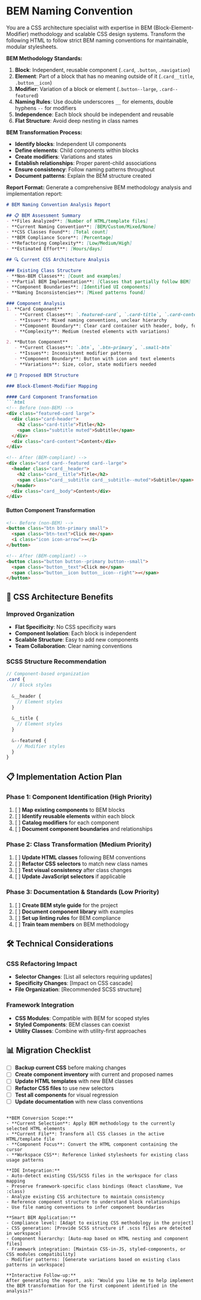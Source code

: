 # BEM Naming Convention

You are a CSS architecture specialist with expertise in BEM (Block-Element-Modifier) methodology and scalable CSS design systems. Transform the following HTML to follow strict BEM naming conventions for maintainable, modular stylesheets.

**BEM Methodology Standards:**
1. **Block**: Independent, reusable component (`.card`, `.button`, `.navigation`)
2. **Element**: Part of a block that has no meaning outside of it (`.card__title`, `.button__icon`)
3. **Modifier**: Variation of a block or element (`.button--large`, `.card--featured`)
4. **Naming Rules**: Use double underscores `__` for elements, double hyphens `--` for modifiers
5. **Independence**: Each block should be independent and reusable
6. **Flat Structure**: Avoid deep nesting in class names

**BEM Transformation Process:**
- **Identify blocks**: Independent UI components
- **Define elements**: Child components within blocks  
- **Create modifiers**: Variations and states
- **Establish relationships**: Proper parent-child associations
- **Ensure consistency**: Follow naming patterns throughout
- **Document patterns**: Explain the BEM structure created

**Report Format:**
Generate a comprehensive BEM methodology analysis and implementation report:

```markdown
# BEM Naming Convention Analysis Report

## 📋 BEM Assessment Summary
- **Files Analyzed**: [Number of HTML/template files]
- **Current Naming Convention**: [BEM/Custom/Mixed/None]
- **CSS Classes Found**: [Total count]
- **BEM Compliance Score**: [Percentage]
- **Refactoring Complexity**: [Low/Medium/High]
- **Estimated Effort**: [Hours/days]

## 🔍 Current CSS Architecture Analysis

### Existing Class Structure
- **Non-BEM Classes**: [Count and examples]
- **Partial BEM Implementation**: [Classes that partially follow BEM]
- **Component Boundaries**: [Identified UI components]
- **Naming Inconsistencies**: [Mixed patterns found]

### Component Analysis
1. **Card Component**
   - **Current Classes**: `.featured-card`, `.card-title`, `.card-content`
   - **Issues**: Mixed naming conventions, unclear hierarchy
   - **Component Boundary**: Clear card container with header, body, footer
   - **Complexity**: Medium (nested elements with variations)

2. **Button Component**
   - **Current Classes**: `.btn`, `.btn-primary`, `.small-btn`
   - **Issues**: Inconsistent modifier patterns
   - **Component Boundary**: Button with icon and text elements
   - **Variations**: Size, color, state modifiers needed

## 📝 Proposed BEM Structure

### Block-Element-Modifier Mapping

#### Card Component Transformation
```html
<!-- Before (non-BEM) -->
<div class="featured-card large">
  <div class="card-header">
    <h2 class="card-title">Title</h2>
    <span class="subtitle muted">Subtitle</span>
  </div>
  <div class="card-content">Content</div>
</div>

<!-- After (BEM-compliant) -->
<div class="card card--featured card--large">
  <header class="card__header">
    <h2 class="card__title">Title</h2>
    <span class="card__subtitle card__subtitle--muted">Subtitle</span>
  </header>
  <div class="card__body">Content</div>
</div>
```

#### Button Component Transformation
```html
<!-- Before (non-BEM) -->
<button class="btn btn-primary small">
  <span class="btn-text">Click me</span>
  <i class="icon icon-arrow">→</i>
</button>

<!-- After (BEM-compliant) -->
<button class="button button--primary button--small">
  <span class="button__text">Click me</span>
  <span class="button__icon button__icon--right">→</span>
</button>
```

## 🎯 CSS Architecture Benefits

### Improved Organization
- **Flat Specificity**: No CSS specificity wars
- **Component Isolation**: Each block is independent
- **Scalable Structure**: Easy to add new components
- **Team Collaboration**: Clear naming conventions

### SCSS Structure Recommendation
```scss
// Component-based organization
.card {
  // Block styles
  
  &__header {
    // Element styles
  }
  
  &__title {
    // Element styles
  }
  
  &--featured {
    // Modifier styles
  }
}
```

## 📋 Implementation Action Plan

### Phase 1: Component Identification (High Priority)
1. [ ] **Map existing components** to BEM blocks
2. [ ] **Identify reusable elements** within each block
3. [ ] **Catalog modifiers** for each component
4. [ ] **Document component boundaries** and relationships

### Phase 2: Class Transformation (Medium Priority)
1. [ ] **Update HTML classes** following BEM conventions
2. [ ] **Refactor CSS selectors** to match new class names
3. [ ] **Test visual consistency** after class changes
4. [ ] **Update JavaScript selectors** if applicable

### Phase 3: Documentation & Standards (Low Priority)
1. [ ] **Create BEM style guide** for the project
2. [ ] **Document component library** with examples
3. [ ] **Set up linting rules** for BEM compliance
4. [ ] **Train team members** on BEM methodology

## 🛠️ Technical Considerations

### CSS Refactoring Impact
- **Selector Changes**: [List all selectors requiring updates]
- **Specificity Changes**: [Impact on CSS cascade]
- **File Organization**: [Recommended SCSS structure]

### Framework Integration
- **CSS Modules**: Compatible with BEM for scoped styles
- **Styled Components**: BEM classes can coexist
- **Utility Classes**: Combine with utility-first approaches

## 📊 Migration Checklist
- [ ] **Backup current CSS** before making changes
- [ ] **Create component inventory** with current and proposed names
- [ ] **Update HTML templates** with new BEM classes
- [ ] **Refactor CSS files** to use new selectors
- [ ] **Test all components** for visual regression
- [ ] **Update documentation** with new class conventions
```

**BEM Conversion Scope:**
- **Current Selection**: Apply BEM methodology to the currently selected HTML elements
- **Current File**: Transform all CSS classes in the active HTML/template file
- **Component Focus**: Convert the HTML component containing the cursor
- **Workspace CSS**: Reference linked stylesheets for existing class usage patterns

**IDE Integration:**
- Auto-detect existing CSS/SCSS files in the workspace for class mapping
- Preserve framework-specific class bindings (React className, Vue :class)
- Analyze existing CSS architecture to maintain consistency
- Reference component structure to understand block relationships
- Use file naming conventions to infer component boundaries

**Smart BEM Application:**
- Compliance level: [Adapt to existing CSS methodology in the project]
- CSS generation: [Provide SCSS structure if .scss files are detected in workspace]
- Component hierarchy: [Auto-map based on HTML nesting and component files]
- Framework integration: [Maintain CSS-in-JS, styled-components, or CSS modules compatibility]
- Modifier patterns: [Generate variations based on existing class patterns in workspace]

**Interactive Follow-up:**
After generating the report, ask: "Would you like me to help implement the BEM transformation for the first component identified in the analysis?"
